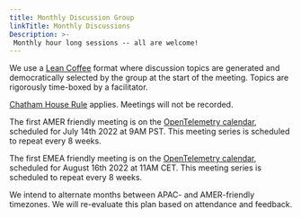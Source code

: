 ```yaml
---
title: Monthly Discussion Group
linkTitle: Monthly Discussions
Description: >-
 Monthly hour long sessions -- all are welcome!
---
```


 We use a [Lean Coffee](https://leancoffee.org/) format where discussion topics
  are generated and democratically selected by the group at the start of the
  meeting. Topics are rigorously time-boxed by a facilitator.

[Chatham House Rule](https://www.chathamhouse.org/about-us/chatham-house-rule)
  applies. Meetings will not be recorded.

The first AMER friendly meeting is on the [OpenTelemetry calendar](https://github.com/open-telemetry/community#calendar), scheduled for July 14th
  2022 at 9AM PST. This meeting series is scheduled to repeat every 8 weeks.

The first EMEA friendly meeting is on the [OpenTelemetry calendar](https://github.com/open-telemetry/community#calendar), scheduled for August 16th 2022 at 11AM CET. This meeting series is scheduled to repeat every 8 weeks.

We intend to alternate months between APAC- and AMER-friendly
  timezones. We will re-evaluate this plan based on attendance and
  feedback.
